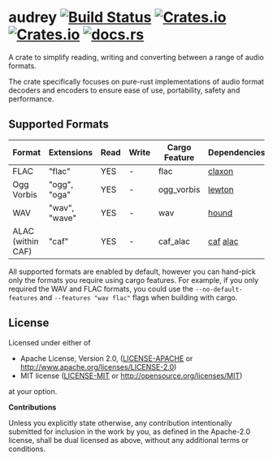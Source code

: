 audrey [![Build Status](https://travis-ci.org/RustAudio/audrey.svg?branch=master)](https://travis-ci.org/RustAudio/audrey) [![Crates.io](https://img.shields.io/crates/v/audrey.svg)](https://crates.io/crates/audrey) [![Crates.io](https://img.shields.io/crates/l/audrey.svg)](https://github.com/RustAudio/audrey/blob/master/LICENSE) [![docs.rs](https://docs.rs/audrey/badge.svg)](https://docs.rs/audrey/)
======

A crate to simplify reading, writing and converting between a range of audio formats.

The crate specifically focuses on pure-rust implementations of audio format decoders
and encoders to ensure ease of use, portability, safety and performance.


Supported Formats
-----------------

| Format | Extensions | Read | Write | Cargo Feature | Dependencies |
| ------ | ---------- | ---- | ----- | ------------- | ------------ |
| FLAC | "flac" | YES | - | flac | [claxon](https://crates.io/crates/claxon) |
| Ogg Vorbis | "ogg", "oga" | YES | - | ogg_vorbis | [lewton](https://crates.io/crates/lewton) |
| WAV | "wav", "wave" | YES | - | wav | [hound](https://crates.io/crates/hound) |
| ALAC (within CAF) | "caf" | YES | - | caf_alac | [caf](https://crates.io/crates/caf) [alac](https://crates.io/crates/alac) |

All supported formats are enabled by default, however you can hand-pick only the
formats you require using cargo features. For example, if you only required the
WAV and FLAC formats, you could use the `--no-default-features` and `--features
"wav flac"` flags when building with cargo.


License
-------

Licensed under either of

 * Apache License, Version 2.0, ([LICENSE-APACHE](LICENSE-APACHE) or http://www.apache.org/licenses/LICENSE-2.0)
 * MIT license ([LICENSE-MIT](LICENSE-MIT) or http://opensource.org/licenses/MIT)

at your option.


**Contributions**

Unless you explicitly state otherwise, any contribution intentionally submitted
for inclusion in the work by you, as defined in the Apache-2.0 license, shall be
dual licensed as above, without any additional terms or conditions.
